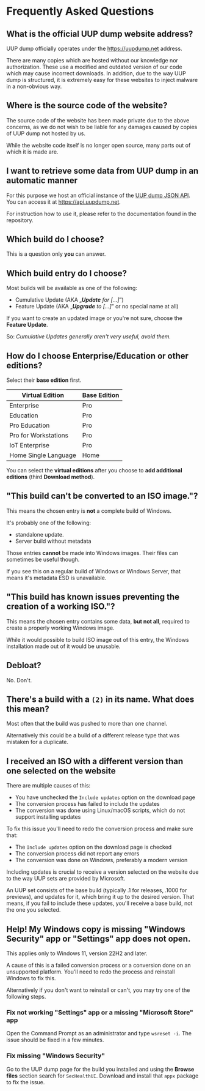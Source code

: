 Frequently Asked Questions
==========================

## What is the official UUP dump website address?
UUP dump officially operates under the https://uupdump.net address.

There are many copies which are hosted without our knowledge nor authorization. These use a modified and outdated version of our code which may cause incorrect downloads. In addition, due to the way UUP dump is structured, it is extremely easy for these websites to inject malware in a non-obvious way.


## Where is the source code of the website?
The source code of the website has been made private due to the above concerns, as we do not wish to be liable for any damages caused by copies of UUP dump not hosted by us.

While the website code itself is no longer open source, many parts out of which it is made are.


## I want to retrieve some data from UUP dump in an automatic manner
For this purpose we host an official instance of the [UUP dump JSON API](https://git.uupdump.net/uup-dump/json-api). You can access it at https://api.uupdump.net.

For instruction how to use it, please refer to the documentation found in the repository.


## Which build do I choose?
This is a question only **you** can answer.


## Which build entry do I choose?
Most builds will be available as one of the following:
 * Cumulative Update (AKA „***Update** for [...]*”)
 * Feature Update (AKA „***Upgrade** to [...]*” or no special name at all)

If you want to create an updated image or you're not sure, choose the **Feature Update**.

So: _Cumulative Updates generally aren't very useful, avoid them._


## How do I choose Enterprise/Education or other editions?
Select their **base edition** first.

| Virtual Edition      	| Base Edition 	|
|----------------------	|--------------	|
| Enterprise           	| Pro          	|
| Education            	| Pro          	|
| Pro Education        	| Pro          	|
| Pro for Workstations 	| Pro          	|
| IoT Enterprise       	| Pro          	|
| Home Single Language 	| Home         	|

You can select the **virtual editions** after you choose to **add additional editions** (third **Download method**).


## "This build can't be converted to an ISO image."?
This means the chosen entry is **not** a complete build of Windows.

It's probably one of the following:
 * standalone update.
 * Server build without metadata

Those entries **cannot** be made into Windows images. Their files can sometimes be useful though.

If you see this on a regular build of Windows or Windows Server, that means it's metadata ESD is unavailable.


## "This build has known issues preventing the creation of a working ISO."?
This means the chosen entry contains some data, **but not all**, required to create a properly working Windows image.

While it would possible to build ISO image out of this entry, the Windows installation made out of it would be unusable.


## Debloat?
No. Don't.


## There's a build with a `(2)` in its name. What does this mean?
Most often that the build was pushed to more than one channel.

Alternatively this could be a build of a different release type that was mistaken for a duplicate.


## I received an ISO with a different version than one selected on the website
There are multiple causes of this:
 * You have unchecked the `Include updates` option on the download page
 * The conversion process has failed to include the updates
 * The conversion was done using Linux/macOS scripts, which do not support installing updates

To fix this issue you'll need to redo the conversion process and make sure that:
 * The `Include updates` option on the download page is checked
 * The conversion process did not report any errors
 * The conversion was done on Windows, preferably a modern version

Including updates is crucial to receive a version selected on the website due to the way UUP sets are provided by Microsoft.

An UUP set consists of the base build (typically .1 for releases, .1000 for previews), and updates for it, which bring it up to the desired version. That means, if you fail to include these updates, you'll receive a base build, not the one you selected.


## Help! My Windows copy is missing "Windows Security" app or "Settings" app does not open.
This applies only to Windows 11, version 22H2 and later.

A cause of this is a failed conversion process or a conversion done on an unsupported platform. You'll need to redo the process and reinstall Windows to fix this.

Alternatively if you don't want to reinstall or can't, you may try one of the following steps.

### Fix not working "Settings" app or a missing "Microsoft Store" app
Open the Command Prompt as an administrator and type `wsreset -i`. The issue should be fixed in a few minutes.

### Fix missing "Windows Security"
Go to the UUP dump page for the build you installed and using the **Browse files** section search for `SecHealthUI`. Download and install that `appx` package to fix the issue.

